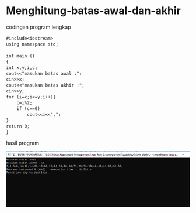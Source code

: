 # Menghitung-batas-awal-dan-akhir

codingan program lengkap

    #include<iostream>
    using namespace std;

    int main ()
    {
    int x,y,i,c;
    cout<<"masukan batas awal :";
    cin>>x;
    cout<<"masukan batas akhir :";
    cin>>y;
    for (i=x;i<=y;i++){
        c=i%2;
        if (c==0)
            cout<<i<<",";
    }
    return 0;
    }


hasil program

![img](https://github.com/AbdulahHanafi/Menghitung-batas-awal-dan-akhir/blob/master/batas%20awal%20batas%20akhir.png?raw=true)
